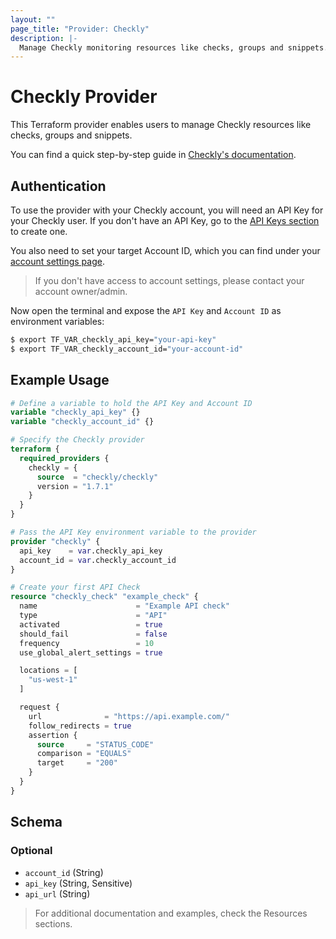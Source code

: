```yaml
---
layout: ""
page_title: "Provider: Checkly"
description: |-
  Manage Checkly monitoring resources like checks, groups and snippets.
---
```


# Checkly Provider

This Terraform provider enables users to manage Checkly resources like checks, groups and snippets.

You can find a quick step-by-step guide in [Checkly's documentation](https://www.checklyhq.com/docs/integrations/terraform/).

## Authentication

To use the provider with your Checkly account, you will need an API Key for your Checkly user. If you don't have an API Key, go to the [API Keys section](https://app.checklyhq.com/settings/user/api-keys) to create one.

You also need to set your target Account ID, which you can find under your [account settings page](https://app.checklyhq.com/settings/account/general).

> If you don't have access to account settings, please contact your account owner/admin.

Now open the terminal and expose the `API Key` and `Account ID` as environment variables:
```bash
$ export TF_VAR_checkly_api_key="your-api-key"
$ export TF_VAR_checkly_account_id="your-account-id"
```

## Example Usage

```terraform
# Define a variable to hold the API Key and Account ID
variable "checkly_api_key" {}
variable "checkly_account_id" {}

# Specify the Checkly provider
terraform {
  required_providers {
    checkly = {
      source  = "checkly/checkly"
      version = "1.7.1"
    }
  }
}

# Pass the API Key environment variable to the provider
provider "checkly" {
  api_key    = var.checkly_api_key
  account_id = var.checkly_account_id
}

# Create your first API Check
resource "checkly_check" "example_check" {
  name                      = "Example API check"
  type                      = "API"
  activated                 = true
  should_fail               = false
  frequency                 = 10
  use_global_alert_settings = true

  locations = [
    "us-west-1"
  ]

  request {
    url              = "https://api.example.com/"
    follow_redirects = true
    assertion {
      source     = "STATUS_CODE"
      comparison = "EQUALS"
      target     = "200"
    }
  }
}
```

<!-- schema generated by tfplugindocs -->
## Schema

### Optional

- `account_id` (String)
- `api_key` (String, Sensitive)
- `api_url` (String)

> For additional documentation and examples, check the Resources sections.